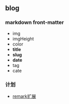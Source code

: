 ## blog


### markdown front-matter
- img
- imgHeight
- color
- **title**
- **slug**
- **date**
- tag
- cate


### 计划
- [remark扩展](https://github.com/remarkjs/remark/blob/main/doc/plugins.md#list-of-plugins)

